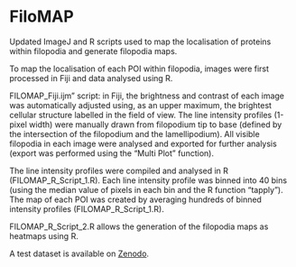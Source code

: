 # FiloMAP
Updated ImageJ and R scripts used to map the localisation of proteins within filopodia and generate filopodia maps.

To map the localisation of each POI within filopodia, images were first processed in Fiji and data analysed using R.

FILOMAP_Fiji.ijm” script: in Fiji, the brightness and contrast of each image was automatically adjusted using, as an upper maximum, the brightest cellular structure labelled in the field of view. The line intensity profiles (1-pixel width) were manually drawn from filopodium tip to base (defined by the intersection of the filopodium and the lamellipodium). All visible filopodia in each image were analysed and exported for further analysis (export was performed using the “Multi Plot” function). 

The line intensity profiles were compiled and analysed in R (FILOMAP_R_Script_1.R). Each line intensity profile was binned into 40 bins (using the median value of pixels in each bin and the R function “tapply”). The map of each POI was created by averaging hundreds of binned intensity profiles (FILOMAP_R_Script_1.R). 

FILOMAP_R_Script_2.R allows the generation of the filopodia maps as heatmaps using R.

A test dataset is available on [Zenodo](https://zenodo.org/record/5912949).



